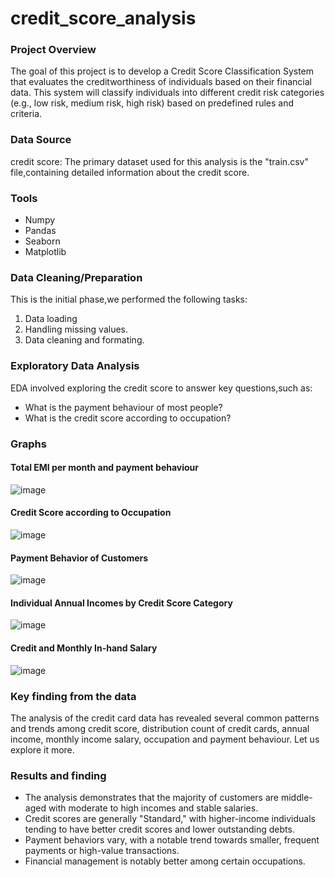 # credit_score_analysis


### Project Overview
The goal of this project is to develop a Credit Score Classification System that evaluates the creditworthiness of individuals based on their financial data. This system will classify individuals into different credit risk categories (e.g., low risk, medium risk, high risk) based on predefined rules and criteria. 

### Data Source
credit score: The primary dataset used for this analysis is the "train.csv" file,containing detailed information about the credit score.

### Tools
- Numpy 
- Pandas 
- Seaborn 
- Matplotlib

### Data Cleaning/Preparation
This is the initial phase,we performed the following tasks:
1. Data loading
2. Handling missing values.
3. Data cleaning and formating.

### Exploratory Data Analysis
EDA involved exploring the credit score to answer key questions,such as:

- What is the payment behaviour of most people?
- What is the credit score according to occupation?

### Graphs
#### Total EMI per month and payment behaviour
  ![image](https://github.com/user-attachments/assets/be7f11ea-3e36-4b1e-aef7-05b7e60b6b2d)
  
#### Credit Score according to Occupation
![image](https://github.com/user-attachments/assets/2d0b4f68-3748-4701-b106-ef92e8867e6c)

#### Payment Behavior of Customers
![image](https://github.com/user-attachments/assets/4c573ae7-e392-4332-96c3-144d8a0051a7)

#### Individual Annual Incomes by Credit Score Category
![image](https://github.com/user-attachments/assets/91a3f29d-9d5c-44e9-86e4-2c55f1989447)

#### Credit and Monthly In-hand Salary
![image](https://github.com/user-attachments/assets/e30982ec-1158-4a73-a61d-aafa82242347)

### Key finding from the data 
The analysis of the credit card data has revealed several common patterns and trends among credit score, distribution count of credit cards, annual income, monthly income salary, occupation and payment behaviour. Let us explore it more.

### Results and finding
- The analysis demonstrates that the majority of customers are middle-aged with moderate to high incomes and stable salaries. 
- Credit scores are generally "Standard," with higher-income individuals tending to have better credit scores and lower outstanding debts. 
- Payment behaviors vary, with a notable trend towards smaller, frequent payments or high-value transactions. 
- Financial management is notably better among certain occupations.



